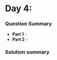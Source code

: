 # Day 4: [](https://adventofcode.com/2022/day/4)

### Question Summary
- **Part 1** - 
- **Part 2** - 

### Solution summary 
